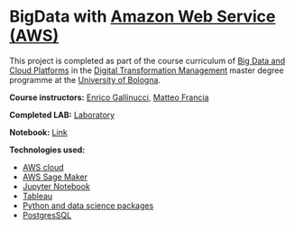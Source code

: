 # BigData with [Amazon Web Service (AWS)](https://aws.amazon.com/)

This project is completed as part of the course curriculum of [Big Data and Cloud Platforms](https://www.unibo.it/en/teaching/course-unit-catalogue/course-unit/2023/466768) in the [Digital Transformation Management](https://corsi.unibo.it/2cycle/DigitalTransformationManagement/course-structure-diagram/piano/2023/5815/000/000/2023) master degree programme at the [University of Bologna](www.unibo.it).

**Course instructors:** [Enrico Gallinucci](https://www.unibo.it/sitoweb/enrico.gallinucci/en),  [Matteo Francia](https://www.unibo.it/sitoweb/m.francia/en)

**Completed LAB:** [Laboratory](https://kmohamedalie.github.io/DTM-BigData-Cloud-AWS/)

**Notebook:** [Link](https://github.com/Kmohamedalie/DTM-BigData-Cloud-AWS/blob/master/DTM-Bigdata-LAB/03_DL2DWH_FinaLab.ipynb)

**Technologies used:**
 - [AWS cloud](https://aws.amazon.com/)
 -  [AWS Sage Maker](https://aws.amazon.com/sagemaker/)
 -  [Jupyter Notebook](http://jupyter.org/)
 -  [Tableau](https://www.tableau.com/)
 -  [Python and data science packages](https://www.datacamp.com/blog/top-python-libraries-for-data-science)
 -  [PostgresSQL](https://www.postgresql.org/)

